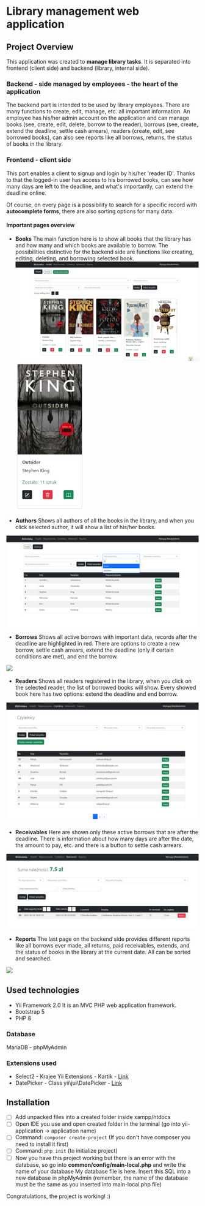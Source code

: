 # Library management web application

## Project Overview
This application was created to **manage library tasks**. It is separated into frontend (client side) and backend (library, internal side). 

### Backend - side managed by employees - the heart of the application
The backend part is intended to be used by library employees. There are many functions to create, edit, manage, etc. all important information.
An employee has his/her admin account on the application and can manage books (see, create, edit, delete, borrow to the reader), borrows (see, create, extend the deadline, settle cash arrears), readers (create, edit, see borrowed books), can also see reports like all borrows, returns, the status of books in the library. 

### Frontend - client side
This part enables a client to signup and login by his/her 'reader ID'. Thanks to that the logged-in user has access to his borrowed books, can see how many days are left to the deadline, and what's importantly, can extend the deadline online. 

Of course, on every page is a possibility to search for a specific record with **autocomplete forms**, there are also sorting options for many data.


#### Important pages overview
- **Books**
The main function here is to show all books that the library has and how many and which books are available to borrow. 
The possibilities distinctive for the backend side are functions like creating, editing, deleting, and borrowing selected book.
<img src="https://github.com/HelloNatalia/systemBiblioteczny/blob/readmeimages/ksiazki-index-admin.PNG" style="width: 500px"/><img src="https://github.com/HelloNatalia/systemBiblioteczny/blob/readmeimages/ksiazka-karta-admin.PNG" style="width: 180px"/>


- **Authors**
Shows all authors of all the books in the library, and when you click selected author, it will show a list of his/her books.

![](https://github.com/HelloNatalia/systemBiblioteczny/blob/readmeimages/autorzy-admin.PNG?raw=true)

- **Borrows**
Shows all active borrows with important data, records after the deadline are highlighted in red. There are options to create a new borrow, settle cash arrears, extend the deadline (only if certain conditions are met), and end the borrow.

![](https://github.com/HelloNatalia/systemBiblioteczny/blob/readmeimages/wypo%C5%BCyczenia-admin.PNG?raw=true)

- **Readers**
Shows all readers registered in the library, when you click on the selected reader, the list of borrowed books will show. Every showed book here has two options: extend the deadline and end borrow.

![](https://github.com/HelloNatalia/systemBiblioteczny/blob/readmeimages/czytelnicy-admin.PNG?raw=true)

- **Receivables**
Here are shown only these active borrows that are after the deadline. There is information about how many days are after the date, the amount to pay, etc. and there is a button to settle cash arrears.

![](https://github.com/HelloNatalia/systemBiblioteczny/blob/readmeimages/naleznosci-admin.PNG?raw=true)

- **Reports**
The last page on the backend side provides different reports like all borrows ever made, all returns, paid receivables, extends, and the status of books in the library at the current date. All can be sorted and searched.

![](https://github.com/HelloNatalia/systemBiblioteczny/blob/readmeimages/raporty-wypo%C5%BCyczenia-admin.PNG?raw=true)

## Used technologies

- Yii Framework 2.0
  It is an MVC PHP web application framework.
- Bootstrap 5
- PHP 8

### Database
MariaDB - phpMyAdmin

### Extensions used
- Select2 - Krajee Yii Extensions - Kartik - [Link](https://demos.krajee.com/widget-details/select2)
- DatePicker - Class yii\jui\DatePicker - [Link](https://www.yiiframework.com/extension/yiisoft/yii2-jui/doc/api/2.0/yii-jui-datepicker)

## Installation
- [ ]  Add unpacked files into a created folder inside xampp/htdocs
- [ ] Open IDE you use and open created folder in the terminal (go into yii-application -> application name)
- [ ] Command: 
```composer create-project```
(If you don't have composer you need to install it first)
- [ ] Command: 
```php init```
(to initialize project)
- [ ] Now you have this project working but there is an error with the database, so go into **common/config/main-local.php** and write the name of your database
My database file is here. Insert this SQL into a new database in phpMyAdmin (remember, the name of the database must be the same as you inserted into main-local.php file)

Congratulations, the project is working! :)

